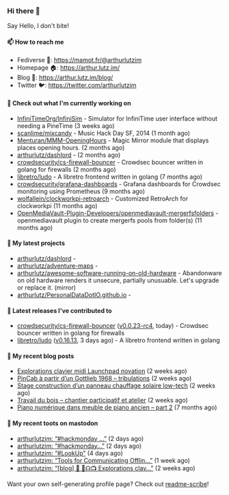 ### Hi there 👋

Say Hello, I don't bite!

#### 📫 How to reach me

- Fediverse 🐘: https://mamot.fr/@arthurlutzim
- Homepage 🏠: https://arthur.lutz.im/
- Blog 📰: https://arthur.lutz.im/blog/
- Twitter 🐦: https://twitter.com/arthurlutzim

#### 👷 Check out what I'm currently working on

- [InfiniTimeOrg/InfiniSim](https://github.com/InfiniTimeOrg/InfiniSim) - Simulator for InfiniTime user interface without needing a PineTime (3 weeks ago)
- [scanlime/mixcandy](https://github.com/scanlime/mixcandy) - Music Hack Day SF, 2014 (1 month ago)
- [Menturan/MMM-OpeningHours](https://github.com/Menturan/MMM-OpeningHours) - Magic Mirror module that displays places opening hours. (2 months ago)
- [arthurlutz/dashlord](https://github.com/arthurlutz/dashlord) -  (2 months ago)
- [crowdsecurity/cs-firewall-bouncer](https://github.com/crowdsecurity/cs-firewall-bouncer) - Crowdsec bouncer written in golang for firewalls (2 months ago)
- [libretro/ludo](https://github.com/libretro/ludo) - A libretro frontend written in golang (7 months ago)
- [crowdsecurity/grafana-dashboards](https://github.com/crowdsecurity/grafana-dashboards) - Grafana dashboards for Crowdsec monitoring using Prometheus (9 months ago)
- [wolfallein/clockworkpi-retroarch](https://github.com/wolfallein/clockworkpi-retroarch) - Customized RetroArch for clockworkpi (11 months ago)
- [OpenMediaVault-Plugin-Developers/openmediavault-mergerfsfolders](https://github.com/OpenMediaVault-Plugin-Developers/openmediavault-mergerfsfolders) - openmediavault plugin to create mergerfs pools from folder(s) (11 months ago)

#### 🌱 My latest projects

- [arthurlutz/dashlord](https://github.com/arthurlutz/dashlord) - 
- [arthurlutz/adventure-maps](https://github.com/arthurlutz/adventure-maps) - 
- [arthurlutz/awesome-software-running-on-old-hardware](https://github.com/arthurlutz/awesome-software-running-on-old-hardware) - Abandonware on old hardware renders it unsecure, partially unusuable. Let&#39;s upgrade or replace it. (mirror)
- [arthurlutz/PersonalDataDotIO.github.io](https://github.com/arthurlutz/PersonalDataDotIO.github.io) - 

#### 🔭 Latest releases I've contributed to

- [crowdsecurity/cs-firewall-bouncer](https://github.com/crowdsecurity/cs-firewall-bouncer) ([v0.0.23-rc4](https://github.com/crowdsecurity/cs-firewall-bouncer/releases/tag/v0.0.23-rc4), today) - Crowdsec bouncer written in golang for firewalls
- [libretro/ludo](https://github.com/libretro/ludo) ([v0.16.13](https://github.com/libretro/ludo/releases/tag/v0.16.13), 3 days ago) - A libretro frontend written in golang

#### 📜 My recent blog posts

- [Explorations clavier midi Launchpad novation](https://arthur.lutz.im/blog/2022/02/28/explorations-clavier-midi-launchpad-novation/) (2 weeks ago)
- [PinCab à partir d’un Gottlieb 1968 – tribulations](https://arthur.lutz.im/blog/2022/02/27/pincab-a-partir-dun-gottlieb-1968-tribulations/) (2 weeks ago)
- [Stage construction d’un panneau chauffage solaire low-tech](https://arthur.lutz.im/blog/2022/02/27/stage-construction-dun-panneau-chauffage-solaire-low-tech/) (2 weeks ago)
- [Travail du bois – chantier participatif et atelier](https://arthur.lutz.im/blog/2022/02/24/travail-du-bois-chantier-participatif-et-atelier/) (2 weeks ago)
- [Piano numérique dans meuble de piano ancien – part 2](https://arthur.lutz.im/blog/2021/08/16/piano-numerique-dans-meuble-de-piano-ancien-part-2/) (7 months ago)

#### 🐘 My recent toots on mastodon

- [arthurlutzim: “#hackmonday …”](https://mamot.fr/@arthurlutzim/107955732602100158) (2 days ago)
- [arthurlutzim: “#hackmonday…”](https://mamot.fr/@arthurlutzim/107955656001096054) (2 days ago)
- [arthurlutzim: “#LookUp”](https://mamot.fr/@arthurlutzim/107944628591893714) (4 days ago)
- [arthurlutzim: “Tools for Communicating Offlin…”](https://mamot.fr/@arthurlutzim/107894097098357185) (1 week ago)
- [arthurlutzim: “[blog] 🎹 🚦☊📺 Explorations clav…”](https://mamot.fr/@arthurlutzim/107876184854427556) (2 weeks ago)

Want your own self-generating profile page? Check out [readme-scribe](https://github.com/muesli/readme-scribe)!
